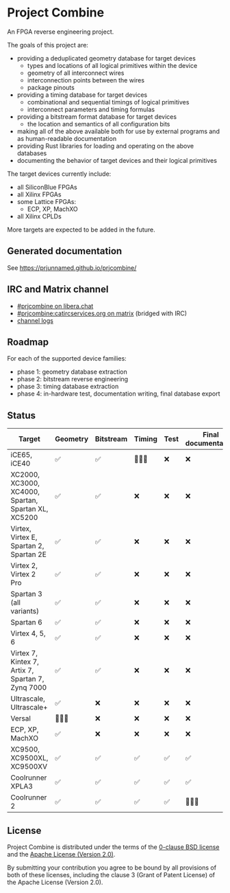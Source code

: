 # Project Combine

An FPGA reverse engineering project.

The goals of this project are:

- providing a deduplicated geometry database for target devices
  - types and locations of all logical primitives within the device
  - geometry of all interconnect wires
  - interconnection points between the wires
  - package pinouts
- providing a timing database for target devices
  - combinational and sequential timings of logical primitives
  - interconnect parameters and timing formulas
- providing a bitstream format database for target devices
  - the location and semantics of all configuration bits
- making all of the above available both for use by external programs and as human-readable documentation
- providing Rust libraries for loading and operating on the above databases
- documenting the behavior of target devices and their logical primitives

The target devices currently include:

- all SiliconBlue FPGAs
- all Xilinx FPGAs
- some Lattice FPGAs:
  - ECP, XP, MachXO
- all Xilinx CPLDs

More targets are expected to be added in the future.

## Generated documentation

See https://prjunnamed.github.io/prjcombine/

## IRC and Matrix channel

- [#prjcombine on libera.chat](https://web.libera.chat/?channel=#prjcombine)
- [#prjcombine:catircservices.org on matrix](https://matrix.to/#/#prjcombine:catircservices.org) (bridged with IRC)
- [channel logs](https://libera.irclog.whitequark.org/prjcombine/)

## Roadmap

For each of the supported device families:

- phase 1: geometry database extraction
- phase 2: bitstream reverse engineering
- phase 3: timing database extraction
- phase 4: in-hardware test, documentation writing, final database export

## Status

| Target                                              | Geometry | Bitstream | Timing | Test | Final documentation |
| --------------------------------------------------- | -------- | --------- | ------ | ---- | ------------------- |
| iCE65, iCE40                                        | ✅        | ✅         | 👷🏼‍♀️      | ❌    | ❌                   |
| XC2000, XC3000, XC4000, Spartan, Spartan XL, XC5200 | ✅        | ✅         | ❌      | ❌    | ❌                   |
| Virtex, Virtex E, Spartan 2, Spartan 2E             | ✅        | ✅         | ❌      | ❌    | ❌                   |
| Virtex 2, Virtex 2 Pro                              | ✅        | ✅         | ❌      | ❌    | ❌                   |
| Spartan 3 (all variants)                            | ✅        | ✅         | ❌      | ❌    | ❌                   |
| Spartan 6                                           | ✅        | ✅         | ❌      | ❌    | ❌                   |
| Virtex 4, 5, 6                                      | ✅        | ✅         | ❌      | ❌    | ❌                   |
| Virtex 7, Kintex 7, Artix 7, Spartan 7, Zynq 7000   | ✅        | ✅         | ❌      | ❌    | ❌                   |
| Ultrascale, Ultrascale+                             | ✅        | ❌         | ❌      | ❌    | ❌                   |
| Versal                                              | 👷🏼‍♀️        | ❌         | ❌      | ❌    | ❌                   |
| ECP, XP, MachXO                                     | ✅        | ❌         | ❌      | ❌    | ❌                   |
| XC9500, XC9500XL, XC9500XV                          | ✅        | ✅         | ✅      | ✅    | ✅                   |
| Coolrunner XPLA3                                    | ✅        | ✅         | ✅      | ✅    | ✅                   |
| Coolrunner 2                                        | ✅        | ✅         | ✅      | ✅    | 👷🏼‍♀️                   |

## License

Project Combine is distributed under the terms of the [0-clause BSD license](LICENSE-0BSD.txt) and the [Apache License (Version 2.0)](LICENSE-Apache-2.0.txt).

By submitting your contribution you agree to be bound by all provisions of both of these licenses, including the clause 3 (Grant of Patent License) of the Apache License (Version 2.0).

